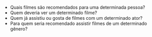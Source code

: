 - Quais filmes são recomendados para uma determinada pessoa?
- Quem deveria ver um determinado filme?
- Quem já assistiu ou gosta de filmes com um determinado ator?
- Para quem seria recomendado assistir filmes de um determinado gênero?